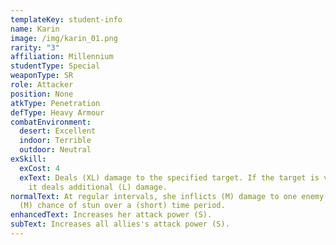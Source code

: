 ```yaml
---
templateKey: student-info
name: Karin
image: /img/karin_01.png
rarity: "3"
affiliation: Millennium
studentType: Special
weaponType: SR
role: Attacker
position: None
atkType: Penetration
defType: Heavy Armour
combatEnvironment:
  desert: Excellent
  indoor: Terrible
  outdoor: Neutral
exSkill:
  exCost: 4
  exText: Deals (XL) damage to the specified target. If the target is very large,
    it deals additional (L) damage.
normalText: At regular intervals, she inflicts (M) damage to one enemy and has a
  (M) chance of stun over a (short) time period.
enhancedText: Increases her attack power (S).
subText: Increases all allies's attack power (S).
---
```

